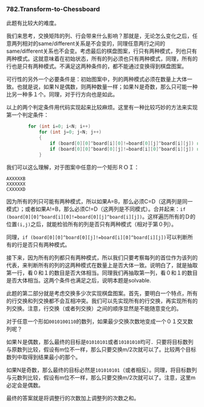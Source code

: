 ### 782.Transform-to-Chessboard

此题有比较大的难度。

我们来思考，交换矩阵的列、行会带来什么影响？那就是，无论怎么变化之后，任意两列相对的same/different关系是不会变的，同理任意两行之间的same/different关系也不会变。考虑最后的棋盘图案，行只有两种模式，列也只有两种模式。这就意味着在初始状态，所有的列必须也只有两种模式，同理，所有的行也是只有两种模式。不满足这两种条件的，都不能通过变换得到棋盘图案。

可行性的另外一个必要条件是：初始图案中，列的两种模式必须在数量上大体一致。也就是说，如果Ｎ是偶数，则两种数量一样；如果Ｎ是奇数，那么只可能一种比另一种多１个。同理，对于行方向也是如此。

以上的两个判定条件用代码实现起来比较麻烦。这里有一种比较巧妙的方法来实现第一个判定条件：
```cpp
        for (int i=0; i<N; i++)
            for (int j=0; j<N; j++)
            {
                if (board[0][0]^board[i][0]!=board[0][j]^board[i][j]) return -1;
                if (board[0][0]^board[0][j]!=board[i][0]^board[i][j]) return -1;
            }
```
我们可以这么理解，对于图案中任意的一个矩形ＲＯＩ：
```
AXXXXXB
XXXXXXX
CXXXXXD
```
因为所有的列只可能有两种模式，所以如果A=B，那么必须C=D（这两列是同一模式）；或者如果A!=B，那么必须C!=D（这两列是不同模式）。合并起来：```if (board[0][0]^board[i][0]!=board[0][j]^board[i][j])```。这样遍历所有的Ｄ的位置```(i,j)```之后，就能检验所有的列是否只有两种模式（相对于第０列）。

同理，```if (board[0][0]^board[0][j]!=board[i][0]^board[i][j])```可以判断所有的行是否只有两种模式。

接下来，因为所有的列都只有两种模式，所以我们只要考察每列的首位作为该列的代表，来判断所有的列的这两种模式在数量上是否大体一致。说明白了，就是抽取第一行，看０和１的数目是否大体相当。同理我们再抽取第一列，看０和１的数目是否大体相当。这两个条件也满足之后，说明本题是solvable.

此题的第二部分就是考虑交换多少次实现棋盘图案。首先，要明白一个特点，所有的行交换和列交换都不会互相冲突。我们可以先实现所有的行交换，再实现所有的列交换。注意，行交换（或者列交换）之间的顺序显然是不能随意变化的。

对于任意一个形如```0010100110```的数列，如果最少交换次数地变成一个０１交叉数列呢？

如果Ｎ是偶数，那么最终的目标是```01010101```或者```10101010```均可．只要将目标数列与原数列比较，假设有m位不一样，那么只要交换m/2次就可以了。比较两个目标数列中取得到结果最小的那个。

如果N是奇数，那么最终的目标必然是```101010101```（或者相反）。同理，将目标数列与元数列比较，假设有m位不一样，那么只要交换m/2次就可以了。注意，这里m必定会是偶数。

最终的答案就是将调整行的次数加上调整列的次数之和。
